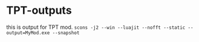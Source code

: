 # TPT-outputs
this is output for TPT mod.
`scons -j2 --win --luajit --nofft --static --output=MyMod.exe --snapshot`
